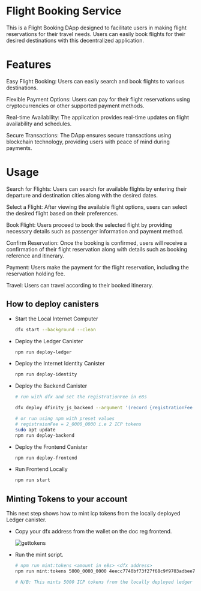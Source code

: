 # Flight Booking Service

This is a Flight Booking DApp designed to facilitate users in making flight reservations for their travel needs. Users can easily book flights for their desired destinations with this decentralized application.

# Features

Easy Flight Booking: Users can easily search and book flights to various destinations.

Flexible Payment Options: Users can pay for their flight reservations using cryptocurrencies or other supported payment methods.

Real-time Availability: The application provides real-time updates on flight availability and schedules.

Secure Transactions: The DApp ensures secure transactions using blockchain technology, providing users with peace of mind during payments.

# Usage

Search for Flights: Users can search for available flights by entering their departure and destination cities along with the desired dates.

Select a Flight: After viewing the available flight options, users can select the desired flight based on their preferences.

Book Flight: Users proceed to book the selected flight by providing necessary details such as passenger information and payment method.

Confirm Reservation: Once the booking is confirmed, users will receive a confirmation of their flight reservation along with details such as booking reference and itinerary.

Payment: Users make the payment for the flight reservation, including the reservation holding fee.

Travel: Users can travel according to their booked itinerary.


## How to deploy canisters

- Start the Local Internet Computer

    ```bash
    dfx start --background --clean
    ```

- Deploy the Ledger Canister

    ```bash
    npm run deploy-ledger
    ```

- Deploy the Internet Identity Canister

    ```bash
    npm run deploy-identity
    ```

- Deploy the Backend Canister

    ```bash
	# run with dfx and set the registrationFee in e8s

	dfx deploy dfinity_js_backend --argument '(record {registrationFee <amount in e8s> })'

	# or run using npm with preset values
	# registraionFee = 2_0000_0000 i.e 2 ICP tokens
	sudo apt update
    npm run deploy-backend

    ```

- Deploy the Frontend Canister

    ```bash
    npm run deploy-frontend
    ```

- Run Frontend Locally

    ```bash
    npm run start
    ```

## Minting Tokens to your account

This next step shows how to mint icp tokens from the locally deployed Ledger canister.

- Copy your dfx address from the wallet on the doc reg frontend.

    ![gettokens](./img/mint.png)

- Run the mint script.

    ```bash
    # npm run mint:tokens <amount in e8s> <dfx address>
   npm run mint:tokens 5000_0000_0000 4eecc7740bf73f27f68c9f9703adbee7dc41dd1e1a5e316bbff039806550bd79

	# N/B: This mints 5000 ICP tokens from the locally deployed ledger to the address.
    ```

